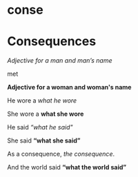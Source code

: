 # conse

# Consequences

*Adjective for a man and man’s name*

met

**Adjective for a woman and woman's name**

He wore a *what he wore*

She wore a **what she wore**

He said *“what he said"*

She said **“what she said”**

As a consequence, *the consequence*.

And the world said **“what the world said”**
